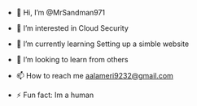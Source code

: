 - 👋 Hi, I’m @MrSandman971
- 👀 I’m interested in Cloud Security
- 🌱 I’m currently learning Setting up a simble website
- 💞 I’m looking to learn from others
- 📫 How to reach me aalameri9232@gmail.com

- ⚡ Fun fact: Im a human 

<!---
MrSandman971/MrSandman971 is a ✨ special ✨ repository because its `README.md` (this file) appears on your GitHub profile.
You can click the Preview link to take a look at your changes.
--->
